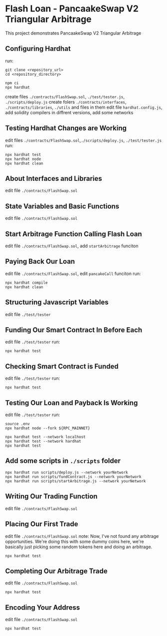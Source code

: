 # Flash Loan - PancaakeSwap V2 Triangular Arbitrage

This project demonstrates PancaakeSwap V2 Triangular Arbitrage

## Configuring Hardhat

run:

```shell
git clone <repository_url>
cd <repository_directory>
```

```shell
npm ci
npx hardhat
```

create files `./contracts/FlashSwap.sol`, `./test/tester.js`, `./scripts/deploy.js`
create folers `./contracts/interfaces`, `./contracts/libraries`, `./utils` and files in them
edit file `hardhat.config.js`, add solidity compilers in diffrent versions, add some networks

## Testing Hardhat Changes are Working

edit files `./contracts/FlashSwap.sol`,`./scripts/deploy.js`, `./test/tester.js`
run:

```shell
npx hardhat test
npx hardhat node
npx hardhat clean
```

## About Interfaces and Libraries

edit file `./contracts/FlashSwap.sol`

## State Variables and Basic Functions

edit file `./contracts/FlashSwap.sol`

## Start Arbitrage Function Calling Flash Loan

edit file `./contracts/FlashSwap.sol`, add `startArbitrage` funciton

## Paying Back Our Loan

edit file `./contracts/FlashSwap.sol`, edit `pancakeCall` funciton
run:

```shell
npx hardhat compile
npx hardhat clean
```

## Structuring Javascript Variables

edit file `./test/tester`

## Funding Our Smart Contract In Before Each

edit file `./test/tester`
run:

```shell
npx hardhat test
```

## Checking Smart Contract is Funded

edit file `./test/tester`
run:

```shell
npx hardhat test
```

## Testing Our Loan and Payback Is Working

edit file `./test/tester`
run:

```shell
source .env
npx hardhat node --fork ${RPC_MAINNET}
```

```shell
npx hardhat test --network localhost
npx hardhat test --network hardhat
npx hardhat test
```

## Add some scripts in `./scripts` folder

```shell
npx hardhat run scripts/deploy.js --network yourNetwork
npx hardhat run scripts/fundContract.js --network yourNetwork
npx hardhat run scripts/startArbitrage.js --network yourNetwork
```

## Writing Our Trading Function

edit file `./contracts/FlashSwap.sol`

## Placing Our First Trade

edit file `./contracts/FlashSwap.sol`
note: Now, I've not found any arbitrage opportunities. We're doing this with some dummy coins here, we're basically just picking some random tokens here and doing an arbitrage.

```shell
npx hardhat test
```

## Completing Our Arbitrage Trade

edit file `./contracts/FlashSwap.sol`

```shell
npx hardhat test
```

## Encoding Your Address

edit file `./contracts/FlashSwap.sol`

```shell
npx hardhat test
```
